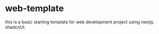 # web-template
this is a basic starting template for web development project using nextjs, shadcnUI.

